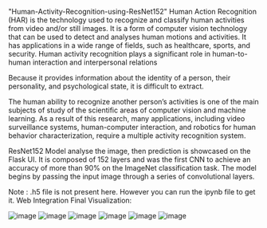 "Human-Activity-Recognition-using-ResNet152"
Human Action Recognition (HAR) is the technology used to recognize and classify human activities from video and/or still images. It is a form of computer vision technology that can be used to detect and analyses human motions and activities. It has applications in a wide range of fields, such as healthcare, sports, and security. Human activity recognition plays a significant role in human-to-human interaction and interpersonal relations

Because it provides information about the identity of a person, their personality, and psychological state, it is difficult to extract.

The human ability to recognize another person’s activities is one of the main subjects of study of the scientific areas of computer vision and machine learning. As a result of this research, many applications, including video surveillance systems, human-computer interaction, and robotics for human behavior characterization, require a multiple activity recognition system.

ResNet152 Model analyse the image, then prediction is showcased on the Flask UI. It is composed of 152 layers and was the first CNN to achieve an accuracy of more than 90% on the ImageNet classification task. The model begins by passing the input image through a series of convolutional layers.

Note : .h5 file is not present here. However you can run the ipynb file to get it.
Web Integration Final Visualization:

![image](https://github.com/nmishra90/Human-Activity-Recognition-using-ResNet/assets/111515105/a05f5435-d1e3-4b4d-8441-6c3b01e91453)
![image](https://github.com/nmishra90/Human-Activity-Recognition-using-ResNet/assets/111515105/98fb8372-e62b-475a-824c-b4d17cb72c1d)
![image](https://github.com/nmishra90/Human-Activity-Recognition-using-ResNet/assets/111515105/6840293d-61bb-430c-b8b6-4d891d8c529b)
![image](https://github.com/nmishra90/Human-Activity-Recognition-using-ResNet/assets/111515105/74d35e25-fe21-4303-aea4-7715d185d502)
![image](https://github.com/nmishra90/Human-Activity-Recognition-using-ResNet/assets/111515105/5106406d-463b-4a37-8f3c-e0c5041c3545)
![image](https://github.com/nmishra90/Human-Activity-Recognition-using-ResNet/assets/111515105/be646f20-eed7-4126-a971-efd938c85cda)
